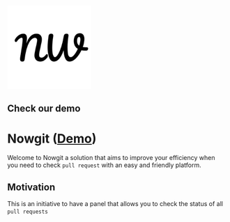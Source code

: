 ![Nowgit](public/icon-192x192.png)

## Check our demo 
# Nowgit ([Demo](https://nowgit-frontend-stg.vercel.app))

Welcome to Nowgit a solution that aims to improve your efficiency when you need to check `pull request` with an easy and friendly platform.

## Motivation 
This is an initiative to have a panel that allows you to check the status of all `pull requests`	
